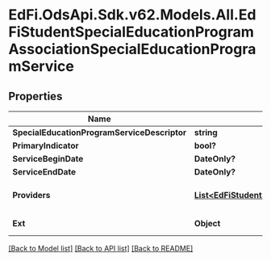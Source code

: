 # EdFi.OdsApi.Sdk.v62.Models.All.EdFiStudentSpecialEducationProgramAssociationSpecialEducationProgramService

## Properties

Name | Type | Description | Notes
------------ | ------------- | ------------- | -------------
**SpecialEducationProgramServiceDescriptor** | **string** | Indicates the service being provided to the student by the special education program. | 
**PrimaryIndicator** | **bool?** | True if service is a primary service. | [optional] 
**ServiceBeginDate** | **DateOnly?** | First date the student was in this option for the current school year. | [optional] 
**ServiceEndDate** | **DateOnly?** | Last date the student was in this option for the current school year. | [optional] 
**Providers** | [**List&lt;EdFiStudentSpecialEducationProgramAssociationSpecialEducationProgramServiceProvider&gt;**](EdFiStudentSpecialEducationProgramAssociationSpecialEducationProgramServiceProvider.md) | An unordered collection of studentSpecialEducationProgramAssociationSpecialEducationProgramServiceProviders. The staff providing the service to the student. | [optional] 
**Ext** | **Object** | Extensions to the StudentSpecialEducationProgramAssociationSpecialEducationProgramService entity. | [optional] 

[[Back to Model list]](../README.md#documentation-for-models) [[Back to API list]](../README.md#documentation-for-api-endpoints) [[Back to README]](../README.md)


